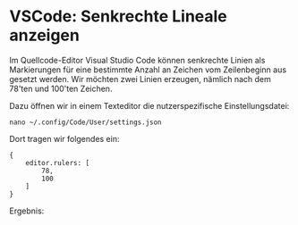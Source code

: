 # VSCode: Senkrechte Lineale anzeigen

Im Quellcode-Editor Visual Studio Code können senkrechte Linien als Markierungen
für eine bestimmte Anzahl an Zeichen vom Zeilenbeginn aus gesetzt werden.
Wir möchten zwei Linien erzeugen, nämlich nach dem 78'ten und 100'ten Zeichen.

Dazu öffnen wir in einem Texteditor die nutzerspezifische Einstellungsdatei:

```
nano ~/.config/Code/User/settings.json
```

Dort tragen wir folgendes ein:

```
{
    editor.rulers: [
        78,
        100
    ]
}
```

Ergebnis:

![]()
